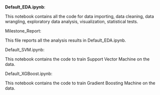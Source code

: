 **Default_EDA.ipynb**:

This notebook contains all the code for data importing, data cleaning, data wrangling, exploratory data analysis, visualization, statistical tests.

Milestone_Report:

This file reports all the analysis results in Default_EDA.ipynb.

Default_SVM.ipynb:

This notebook contains the code to train Support Vector Machine on the data.

Default_XGBoost.ipynb:

This notebook contains the code to train Gradient Boosting Machine on the data.